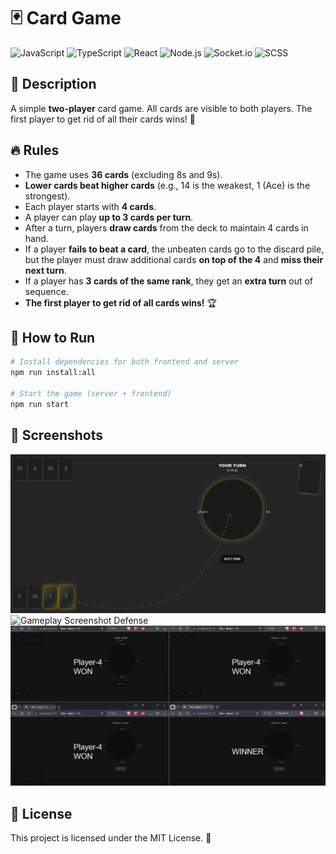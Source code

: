 # 🃏 Card Game

![JavaScript](https://img.shields.io/badge/JavaScript-F7DF1E?style=for-the-badge&logo=javascript&logoColor=black)
![TypeScript](https://img.shields.io/badge/TypeScript-3178C6?style=for-the-badge&logo=typescript&logoColor=white)
![React](https://img.shields.io/badge/React-61DAFB?style=for-the-badge&logo=react&logoColor=black)
![Node.js](https://img.shields.io/badge/Node.js-339933?style=for-the-badge&logo=node.js&logoColor=white)
![Socket.io](https://img.shields.io/badge/Socket.io-010101?style=for-the-badge&logo=socket.io&logoColor=white)
![SCSS](https://img.shields.io/badge/SCSS-CC6699?style=for-the-badge&logo=sass&logoColor=white)

## 🎯 Description
A simple **two-player** card game. All cards are visible to both players. The first player to get rid of all their cards wins! 🤺

## 🔥 Rules
- The game uses **36 cards** (excluding 8s and 9s).
- **Lower cards beat higher cards** (e.g., 14 is the weakest, 1 (Ace) is the strongest).
- Each player starts with **4 cards**.
- A player can play **up to 3 cards per turn**.
- After a turn, players **draw cards** from the deck to maintain 4 cards in hand.
- If a player **fails to beat a card**, the unbeaten cards go to the discard pile, but the player must draw additional cards **on top of the 4** and **miss their next turn**.
- If a player has **3 cards of the same rank**, they get an **extra turn** out of sequence.
- **The first player to get rid of all cards wins!** 🏆

## 🚀 How to Run
```bash
# Install dependencies for both frontend and server
npm run install:all

# Start the game (server + frontend)
npm run start
```

## 📸 Screenshots
![Gameplay Screenshot Attack](/shared/assets/attack.png)
![Gameplay Screenshot Defense](/shared/assets/defense.png.png)
![Gameplay Screenshot Multiplayer](/shared/assets/manyPlayers.png)

## 📜 License
This project is licensed under the MIT License. 📝

